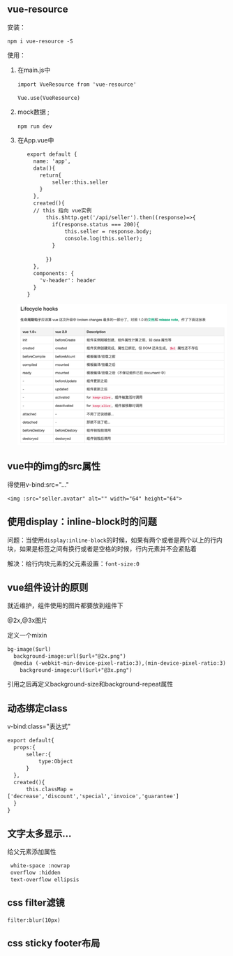 ## vue-resource

安装：

	npm i vue-resource -S

使用：

1. 在main.js中

	`import VueResource from 'vue-resource'`

	`Vue.use(VueResource)`

2. mock数据 ;
	
	`npm run dev`

3. 在App.vue中
		
		  export default {
		    name: 'app',
		    data(){
		      return{
		          seller:this.seller
		      }
		    },
		    created(){
			// this 指向 vue实例
		        this.$http.get('/api/seller').then((response)=>{
		          if(response.status === 200){
		              this.seller = response.body;
		              console.log(this.seller);
		          }
		
		        })
		    },
		    components: {
		      'v-header': header
		    }
		  }


	![](./images/img2.png)


## vue中的img的src属性

得使用v-bind:src="..."

	<img :src="seller.avatar" alt="" width="64" height="64">

## 使用display：inline-block时的问题

问题：当使用`display:inline-block`的时候，如果有两个或者是两个以上的行内块，如果是标签之间有换行或者是空格的时候，行内元素并不会紧贴着

解决：给行内块元素的父元素设置：`font-size:0`


## vue组件设计的原则

就近维护，组件使用的图片都要放到组件下

@2x,@3x图片

定义一个mixin

	bg-image($url)
	  background-image:url($url+"@2x.png")
	  @media (-webkit-min-device-pixel-ratio:3),(min-device-pixel-ratio:3)
	    background-image:url($url+"@3x.png")

引用之后再定义background-size和background-repeat属性

## 动态绑定class

v-bind:class="表达式"

<span class="icon" :class="classMap[seller.supports[0].type]"></span>
	
	export default{
  	  props:{
          seller:{
              type:Object
          }
      },
      created(){
          this.classMap = ['decrease','discount','special','invoice','guarantee']
      }
	}

## 文字太多显示...

给父元素添加属性

	 white-space :nowrap
	 overflow :hidden
	 text-overflow ellipsis

## css filter滤镜

	filter:blur(10px)

## css sticky footer布局



